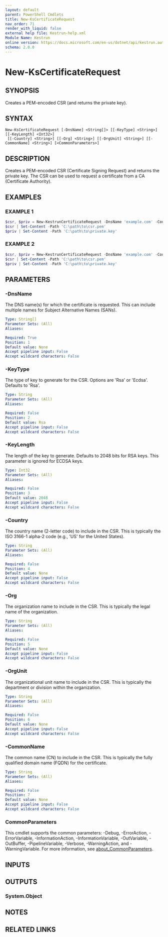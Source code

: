 ```yaml
---
layout: default
parent: PowerShell Cmdlets
title: New-KsCertificateRequest
nav_order: 71
render_with_liquid: false
external help file: Kestrun-help.xml
Module Name: Kestrun
online version: https://docs.microsoft.com/en-us/dotnet/api/kestrun.authentication.claimpolicybuilder
schema: 2.0.0
---
```


# New-KsCertificateRequest

## SYNOPSIS
Creates a PEM-encoded CSR (and returns the private key).

## SYNTAX

```
New-KsCertificateRequest [-DnsName] <String[]> [[-KeyType] <String>] [[-KeyLength] <Int32>]
 [[-Country] <String>] [[-Org] <String>] [[-OrgUnit] <String>] [[-CommonName] <String>] [<CommonParameters>]
```

## DESCRIPTION
Creates a PEM-encoded CSR (Certificate Signing Request) and returns the private key.
The CSR can be used to request a certificate from a CA (Certificate Authority).

## EXAMPLES

### EXAMPLE 1
```powershell
$csr, $priv = New-KestrunCertificateRequest -DnsName 'example.com' -Country US
$csr | Set-Content -Path 'C:\path\to\csr.pem'
$priv | Set-Content -Path 'C:\path\to\private.key'
```

### EXAMPLE 2
```powershell
$csr, $priv = New-KestrunCertificateRequest -DnsName 'example.com' -Country US -Org 'Example Corp' -OrgUnit 'IT' -CommonName 'example.com'
$csr | Set-Content -Path 'C:\path\to\csr.pem'
$priv | Set-Content -Path 'C:\path\to\private.key'
```

## PARAMETERS

### -DnsName
The DNS name(s) for which the certificate is requested.
This can include multiple names for Subject Alternative Names (SANs).

```yaml
Type: String[]
Parameter Sets: (All)
Aliases:

Required: True
Position: 1
Default value: None
Accept pipeline input: False
Accept wildcard characters: False
```

### -KeyType
The type of key to generate for the CSR.
Options are 'Rsa' or 'Ecdsa'.
Defaults to 'Rsa'.

```yaml
Type: String
Parameter Sets: (All)
Aliases:

Required: False
Position: 2
Default value: Rsa
Accept pipeline input: False
Accept wildcard characters: False
```

### -KeyLength
The length of the key to generate.
Defaults to 2048 bits for RSA keys.
This parameter is ignored for ECDSA keys.

```yaml
Type: Int32
Parameter Sets: (All)
Aliases:

Required: False
Position: 3
Default value: 2048
Accept pipeline input: False
Accept wildcard characters: False
```

### -Country
The country name (2-letter code) to include in the CSR.
This is typically the ISO 3166-1 alpha-2 code (e.g., 'US' for the United States).

```yaml
Type: String
Parameter Sets: (All)
Aliases:

Required: False
Position: 4
Default value: None
Accept pipeline input: False
Accept wildcard characters: False
```

### -Org
The organization name to include in the CSR.
This is typically the legal name of the organization.

```yaml
Type: String
Parameter Sets: (All)
Aliases:

Required: False
Position: 5
Default value: None
Accept pipeline input: False
Accept wildcard characters: False
```

### -OrgUnit
The organizational unit name to include in the CSR.
This is typically the department or division within the organization.

```yaml
Type: String
Parameter Sets: (All)
Aliases:

Required: False
Position: 6
Default value: None
Accept pipeline input: False
Accept wildcard characters: False
```

### -CommonName
The common name (CN) to include in the CSR.
This is typically the fully qualified domain name (FQDN) for the certificate.

```yaml
Type: String
Parameter Sets: (All)
Aliases:

Required: False
Position: 7
Default value: None
Accept pipeline input: False
Accept wildcard characters: False
```

### CommonParameters
This cmdlet supports the common parameters: -Debug, -ErrorAction, -ErrorVariable, -InformationAction, -InformationVariable, -OutVariable, -OutBuffer, -PipelineVariable, -Verbose, -WarningAction, and -WarningVariable. For more information, see [about_CommonParameters](http://go.microsoft.com/fwlink/?LinkID=113216).

## INPUTS

## OUTPUTS

### System.Object
## NOTES

## RELATED LINKS
